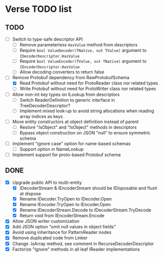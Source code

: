Verse TODO list
===============

TODO
----

- [ ] Switch to type-safe descriptor API
  - [ ] Remove parameterless `HasValue` method from descriptors
  - [ ] Require `bool ValueDecoder(TNative, out TValue)` argument to `IDecoderDescriptor.HasValue`
  - [ ] Require `bool ValueEncoder(TValue, out TNative)` argument to `IEncoderDescriptor.HasValue`
  - [ ] Allow decoding converters to return false  
- [ ] Remove Protobuf dependency from RawProtobufSchema
  - [x] Read Protobuf without need for ProtoReader class nor related types
  - [ ] Write Protobuf without need for ProtoWriter class nor related types
- [ ] Allow non-int key types on ILookup from descriptors
  - [ ] Switch ReaderDefinition to generic interface in TreeDecoderDescriptor?
  - [ ] Implement mixed look-up to avoid string allocations when reading array indices as keys
- [ ] Move entity constructors at object definition instead of parent
  - [ ] Restore "IsObject<TObject>" and "IsObject" methods in descriptors
  - [ ] Bypass object construction on JSON "null" to ensure symmetric schema
- [ ] Implement "ignore case" option for name-based schemas
  - [ ] Support option in NameLookup
- [ ] Implement support for proto-based Protobuf schema

DONE
----

- [x] Upgrade public API to multi-entity
  - [x] IDecoderStream & IEncoderStream should be IDisposable and flush at dispose
  - [x] Rename IDecoder.TryOpen to IDecoder.Open
  - [x] Rename IEncoder.TryOpen to IEncoder.Open
  - [x] Rename IDecoderStream.Decode to IDecoderStream.TryDecode
  - [x] Return void from IEncoderStream.Encode
- [x] Allow JSON writer customization
- [x] Add JSON option "omit null values in object fields"
- [x] Avoid using inheritance for PatternReader nodes
- [x] Remove duplicated code from Linker
- [x] Change .IsArray method, see comment in RecurseDecoderDescriptor
- [x] Factorize "Ignore" methods in all leaf IReader implementations
